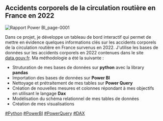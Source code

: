 ## Accidents corporels de la circulation routière en France en 2022 
![Rapport Power BI_page-0001](https://github.com/Djamel-yod/Power-BI-Accidents-corporels-circulation-routiere/assets/60408184/ae2c688c-d540-4e76-8a78-29235f054ecb)

Dans ce projet, je développe un tableau de bord interactif qui permet de mettre en évidence quelques informations clés sur les accidents corporels de la circulation routière en France survenus en 2022. J'utilise les bases de données sur les accidents corporels en 2022 contenues dans le site [data.gouv.fr](https://www.data.gouv.fr/fr/datasets/). Ma méthodologie a été la suivante :

- Struturation de mes bases de données sur **python** avec la library **pandas**
- Importation des bases de données sur **Power BI**
- Nettoyage et prétraitement de mes tables sur **Power Query**
- Création de nouvelles mesures et colonnes répondant à mes objectifs en utilisant le langage **Dax**
- Modélisation du schéma relationnel de mes tables de données
- Création de mes visualisations

<a href="#">#Python</a>
<a href="#">#PowerBI</a>
<a href="#">#PowerQuery</a>
<a href="#"> #DAX </a>
